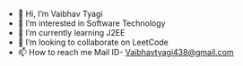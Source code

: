 - 👋 Hi, I’m Vaibhav Tyagi
- 👀 I’m interested in Software Technology
- 🌱 I’m currently learning J2EE
- 💞️ I’m looking to collaborate on LeetCode
- 📫 How to reach me Mail ID- Vaibhavtyagi438@gmail.com

<!---
mrtyagi07/mrtyagi07 is a ✨ special ✨ repository because its `README.md` (this file) appears on your GitHub profile.
You can click the Preview link to take a look at your changes.
--->

